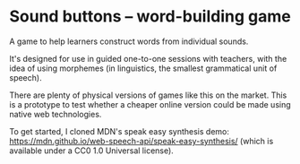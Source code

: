# Sound buttons – word-building game

A game to help learners construct words from individual sounds.

It's designed for use in guided one-to-one sessions with teachers, with the idea of using morphemes (in linguistics, the smallest grammatical unit of speech).

There are plenty of physical versions of games like this on the market. This is a prototype to test whether a cheaper online version could be made using native web technologies.

To get started, I cloned MDN's speak easy synthesis demo: https://mdn.github.io/web-speech-api/speak-easy-synthesis/ (which is available under a CC0 1.0 Universal license).

